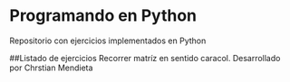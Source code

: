# Programando en Python
Repositorio con ejercicios implementados en Python

##Listado de ejercicios
Recorrer matríz en sentido caracol. Desarrollado por Chrstian Mendieta
